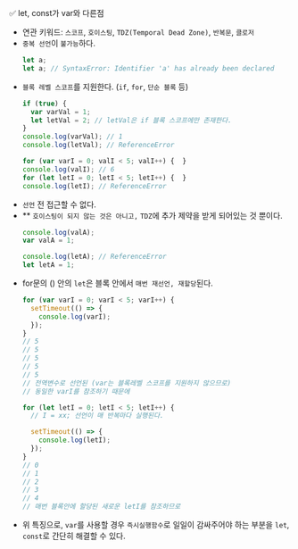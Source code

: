 ✅ let, const가 var와 다른점

* 연관 키워드: `스코프`, `호이스팅`, `TDZ(Temporal Dead Zone)`, `반복문`, `클로저`
* `중복 선언`이 `불가능`하다.
  ```javascript
  let a;
  let a; // SyntaxError: Identifier 'a' has already been declared
  ```
* `블록 레벨 스코프`를 지원한다. (`if`, `for`, `단순 블록` 등)
  ```javascript
  if (true) {
    var varVal = 1;
    let letVal = 2; // letVal은 if 블록 스코프에만 존재한다.
  }
  console.log(varVal); // 1
  console.log(letVal); // ReferenceError

  for (var varI = 0; valI < 5; valI++) {  }
  console.log(valI); // 6
  for (let letI = 0; letI < 5; letI++) {  }
  console.log(letI); // ReferenceError
  ```
* `선언` 전 접근할 수 없다.
* ** `호이스팅이 되지 않는 것은 아니고,` `TDZ`에 추가 제약을 받게 되어있는 것 뿐이다.
  ```javascript
  console.log(valA);
  var valA = 1;

  console.log(letA); // ReferenceError
  let letA = 1;
  ```
* for문의 () 안의 `let`은 블록 안에서 `매번 재선언, 재할당`된다.
  ```javascript
  for (var varI = 0; varI < 5; varI++) {
    setTimeout(() => {
      console.log(varI);
    });
  }
  // 5
  // 5
  // 5
  // 5
  // 5
  // 전역변수로 선언된 (var는 블록레벨 스코프를 지원하지 않으므로)
  // 동일한 varI를 참조하기 때문에

  for (let letI = 0; letI < 5; letI++) {
    // I = xx; 선언이 매 반복마다 실행된다.

    setTimeout(() => {
      console.log(letI);
    });
  }
  // 0
  // 1
  // 2
  // 3
  // 4
  // 매번 블록안에 할당된 새로운 letI를 참조하므로
  ```
* 위 특징으로, `var`를 사용할 경우 `즉시실행함수`로 일일이 감싸주어야 하는 부분을 `let`, `const`로 간단히 해결할 수 있다. 